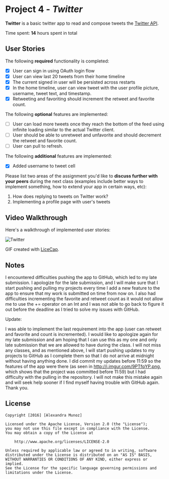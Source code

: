 # Project 4 - *Twitter*

**Twitter** is a basic twitter app to read and compose tweets the [Twitter API](https://apps.twitter.com/).

Time spent: **14** hours spent in total

## User Stories

The following **required** functionality is completed:

- [X] User can sign in using OAuth login flow
- [X] User can view last 20 tweets from their home timeline
- [X] The current signed in user will be persisted across restarts
- [X] In the home timeline, user can view tweet with the user profile picture, username, tweet text, and timestamp.
- [X] Retweeting and favoriting should increment the retweet and favorite count.

The following **optional** features are implemented:

- [ ] User can load more tweets once they reach the bottom of the feed using infinite loading similar to the actual Twitter client.
- [ ] User should be able to unretweet and unfavorite and should decrement the retweet and favorite count.
- [ ] User can pull to refresh.

The following **additional** features are implemented:

- [X] Added username to tweet cell

Please list two areas of the assignment you'd like to **discuss further with your peers** during the next class (examples include better ways to implement something, how to extend your app in certain ways, etc):

1. How does replying to tweets on Twitter work?
2. Implementing a profile page with user's tweets

## Video Walkthrough 

Here's a walkthrough of implemented user stories:

<img src='http://i.imgur.com/ACcIjAN.gif' title='Twitter' width='' alt='Twitter' />

GIF created with [LiceCap](http://www.cockos.com/licecap/).

## Notes

I encountered difficulties pushing the app to GitHub, which led to my late submission. I apologize for the late submission, and I will make sure that I start pushing and pulling my projects every time I add a new feature to the app to ensure that my work is submitted on time from now on. I also had difficulties incrementing the favorite and retweet count as it would not allow me to use the += operator on an Int and I was not able to go back to figure it out before the deadline as I tried to solve my issues with GitHub. 

Update: 

I was able to implement the last requirement into the app (user can retweet and favorite and count is incremented). I would like to apologize again for my late submission and am hoping that I can use this as my one and only late submission that we are allowed to have during the class. I will not miss any classes, and as mentioned above, I will start pushing updates to my projects to GitHub as I complete them so that I do not arrive at midnight without having anything done. I did commit my updates before 11:59 so the features of the app were there (as seen in http://i.imgur.com/9PTfqYP.png, which shows that the project was committed before 11:59) but I had difficulty with the pulling in the repository. I will not make this mistake again and will seek help sooner if I find myself having trouble with GitHub again. Thank you. 

## License

    Copyright [2016] [Alexandra Munoz]

    Licensed under the Apache License, Version 2.0 (the "License");
    you may not use this file except in compliance with the License.
    You may obtain a copy of the License at

        http://www.apache.org/licenses/LICENSE-2.0

    Unless required by applicable law or agreed to in writing, software
    distributed under the License is distributed on an "AS IS" BASIS,
    WITHOUT WARRANTIES OR CONDITIONS OF ANY KIND, either express or implied.
    See the License for the specific language governing permissions and
    limitations under the License.

